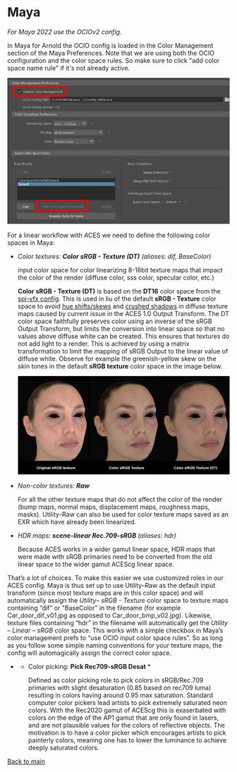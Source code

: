 # Maya

*For Maya 2022 use the OCIOv2 config.* 

In Maya for Arnold the OCIO config is loaded in the Color Management section of the Maya Preferences. Note that we are using both the OCIO configuration and the color space rules. So make sure to click "add color space name rule" if it's not already active.

![maya](img/maya1.jpg)

For a linear workflow with ACES  we need to define the following color spaces in Maya:

- *Color textures: **Color sRGB - Texture (DT)** (aliases: dif, BaseColor)*<p>
input color space for color linearizing 8-16bit texture maps that impact the color of the render (diffuse color, sss color, specular color, etc.)<p>
**Color sRGB - Texture (DT)** is based on the **DT16** color space from the [spi-vfx config](https://opencolorio.readthedocs.io/en/latest/configurations/spi_vfx.html?highlight=DT#texture-painting). This is used in liu of the default **sRGB - Texture** color space to avoid [hue shifts/skews](chroma.md) and [crushed shadows](tonemap.md) in diffuse texture maps caused by current issue in the ACES 1.0 Output Transform. The DT color space faithfully preserves color using an inverse of the sRGB Output Transform, but limits the conversion into linear space so that no values above diffuse white can be created. This ensures that textures do not add light to a render. This is achieved by using a matrix transformation to limit the mapping of sRGB Output to the linear value of diffuse white. Observe for example the greenish-yellow skew on the skin tones in the default **sRGB texture** color space in the image below.<p>
	
	![DT](img/DT1.png)
	

- *Non-color textures: **Raw***<p>
For all the other texture maps that do not affect the color of the render (bump maps, normal maps, displacement maps, roughness maps, masks). Utility–Raw can also be used for color texture maps saved as an EXR which have already been linearized.

- *HDR maps: **scene-linear Rec.709-sRGB** (aliases: hdr)*<p>
Because ACES works in a wider gamut linear space, HDR maps that were made with sRGB primaries need to be converted from the old linear space to the wider gamut ACEScg linear space. 

That’s a lot of choices. To make this easier we use customized roles in our ACES config. Maya is thus set up to use Utility–Raw as the default input transform (since most texture maps are in this color space) and will automatically assign the *Utility– sRGB - Texture* color space to texture maps containing “dif” or "BaseColor" in the filename (for example Car_door_dif_v01.jpg as opposed to Car_door_bmp_v02.jpg). Likewise,  texture files containing “hdr” in the filename will automatically get the  *Utility – Linear – sRGB* color space. This works with a simple checkbox in Maya’s color management prefs to “use OCIO input color space rules”. So as long as you follow some simple naming conventions for your texture maps, the config will automagically assign the correct color space.

- * Color picking: **Pick Rec709-sRGB Desat** *<p>
Defined as color picking role to pick colors in sRGB/Rec.709 primaries with slight desaturation (0.85 based on rec709 luma) resulting in colors having around 0.95 max saturation. Standard computer color pickers lead artists to pick extremely saturated neon colors. With the Rec2020 gamut of ACEScg this is exaserbated with colors on the edge of the AP1 gamut that are only found in lasers, and are not plausible values for the colors of reflective objects. The motivation is to have a color picker which encourages artists to pick painterly colors, meaning one has to lower the luminance to achieve deeply saturated colors.

[Back to main](../StdX_ACES)
